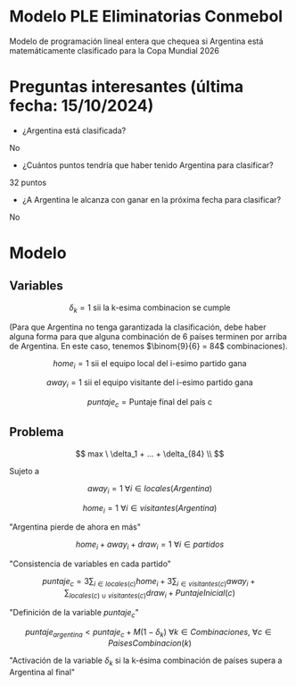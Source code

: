 # Modelo PLE Eliminatorias Conmebol

Modelo de programación lineal entera que chequea si Argentina está matemáticamente clasificado para la Copa Mundial 2026

# Preguntas interesantes (última fecha: 15/10/2024)

- ¿Argentina está clasificada?

No

- ¿Cuántos puntos tendría que haber tenido Argentina para clasificar?

32 puntos

- ¿A Argentina le alcanza con ganar en la próxima fecha para clasificar?

No

# Modelo

## Variables

$$
\delta_k = 1 \ \text{sii la k-esima combinacion se cumple}
$$

(Para que Argentina no tenga garantizada la clasificación, debe haber alguna forma para que alguna combinación de 6 países terminen por arriba de Argentina. 
En este caso, tenemos  $\binom{9}{6} = 84$ combinaciones).

$$
home_i = 1 \ \text{sii el equipo local del i-esimo partido gana}
$$

$$
away_i = 1 \ \text{sii el equipo visitante del i-esimo partido gana}
$$

$$
puntaje_c = \text{Puntaje final del país c}
$$

## Problema

$$
max \ \delta_1 + ... + \delta_{84} \\
$$

Sujeto a

$$
away_i = 1 \ \forall i \in locales(Argentina)
$$

$$
home_i = 1 \ \forall i \in visitantes(Argentina)
$$

"Argentina pierde de ahora en más"

$$
home_i + away_i + draw_i = 1 \ \forall i \in partidos
$$

"Consistencia de variables en cada partido"

$$
puntaje_c = 3 \sum_{i \in locales(c)} home_i + 3 \sum_{i \in visitantes(c)} away_i + \sum_{locales(c) \ \cup \ visitantes(c)} draw_i + PuntajeInicial(c)
$$

"Definición de la variable $puntaje_c$"

$$
puntaje_{argentina} < puntaje_c + M(1-\delta_k) \ \forall k \in Combinaciones, \ \forall c \in PaisesCombinacion(k)
$$

"Activación de la variable $\delta_k$ si la k-ésima combinación de países supera a Argentina al final"
